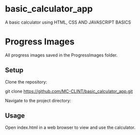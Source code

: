 # basic_calculator_app

A basic calculator using HTML, CSS AND JAVASCRIPT BASICS

# Progress Images
All progress images saved in the ProgressImages folder.

## Setup
Clone the repository:


git clone https://github.com/MC-CLINT/basic_calculator_app.git


Navigate to the project directory:

## Usage
Open index.html in a web browser to view and use the calculator.



